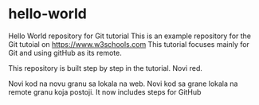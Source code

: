 # hello-world
Hello World repository for Git tutorial
This is an example repository for the Git tutoial on https://www.w3schools.com
This tutorial focuses mainly for Git and using gitHub as its remote.

This repository is built step by step in the tutorial.
Novi red.

Novi kod na novu granu sa lokala na web.
Novi kod sa grane lokala na remote granu koja postoji.
It now includes steps for GitHub
